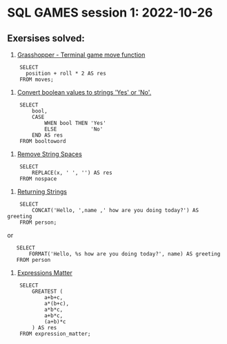 # SQL GAMES session 1: 2022-10-26

## Exersises solved:

 1. [Grasshopper - Terminal game move 
function](https://www.codewars.com/kata/563a631f7cbbc236cf0000c2/sql)
```
    SELECT
      position + roll * 2 AS res
    FROM moves;
```
 1. [Convert boolean values to strings 'Yes' or 
'No'.](https://www.codewars.com/kata/53369039d7ab3ac506000467/sql)
```
    SELECT
        bool, 
        CASE 
            WHEN bool THEN 'Yes'
            ELSE           'No' 
        END AS res 
    FROM booltoword
```
 1. [Remove String 
Spaces](https://www.codewars.com/kata/57eae20f5500ad98e50002c5/sql)
```
    SELECT 
        REPLACE(x, ' ', '') AS res 
    FROM nospace
```

 1. [Returning 
Strings](https://www.codewars.com/kata/55a70521798b14d4750000a4/sql)
```
    SELECT 
        CONCAT('Hello, ',name ,' how are you doing today?') AS greeting
    FROM person;
```
 or 
 ```
    SELECT
        FORMAT('Hello, %s how are you doing today?', name) AS greeting
    FROM person
```

 1. [Expressions 
Matter](https://www.codewars.com/kata/5ae62fcf252e66d44d00008e/train/sql)
```
    SELECT
        GREATEST (
            a+b+c,
            a*(b+c),
            a*b*c,
            a+b*c,
            (a+b)*c
        ) AS res 
    FROM expression_matter;
```


